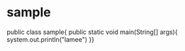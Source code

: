 # sample
public class sample{
public static void main(String[] args){
system.out.println("lamee")
}}
